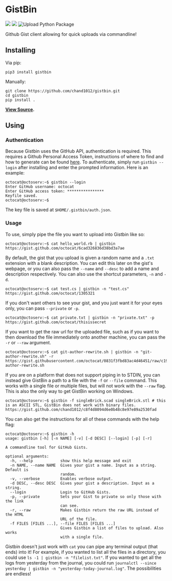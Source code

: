 # GistBin
[![](https://img.shields.io/pypi/l/gistbin)](https://pypi.org/project/gistbin/) [![](https://img.shields.io/pypi/pyversions/gistbin)](https://pypi.org/project/gistbin/) ![Upload Python Package](https://github.com/chand1012/gistbin/workflows/Upload%20Python%20Package/badge.svg)

Github Gist client allowing for quick uploads via commandline!

## Installing

Via pip: 

```
pip3 install gistbin
```

Manually:

```
git clone https://github.com/chand1012/gistbin.git
cd gistbin
pip install .
```

**[View Source](https://github.com/chand1012/gistbin).**

## Using

### Authentication

Because Gistbin uses the GitHub API, authentication is required. This requires a Github Personal Access Token, instructions of where to find and how to generate can be found [here](https://docs.github.com/en/github/authenticating-to-github/creating-a-personal-access-token). To authenticate, simply run `gistbin --login` after installing and enter the prompted information. Here is an example:

```
octocat@octoserv:~$ gistbin --login
Enter GitHub username: octocat
Enter GitHub access token: ****************
Keyfile saved.
octocat@octoserv:~$ 
```

The key file is saved at `$HOME/.gistbin/auth.json`.

### Usage

To use, simply pipe the file you want to upload into Gistbin like so:

```
octocat@octoserv:~$ cat hello_world.rb | gistbin
https://gist.github.com/octocat/6cad326836d38bd3a7ae
```

By default, the gist that you upload is given a random name and a `.txt` extension with a blank description. You can edit this later on the gist's webpage, or you can also pass the `--name` and `--desc` to add a name and description respectively. You can also use the shortcut parameters, `-n` and `-d`.

```
octocat@octoserv:~$ cat test.cs | gistbin -n "test.cs"
https://gist.github.com/octocat/1305321
```

If you don't want others to see your gist, and you just want it for your eyes only, you can pass `--private` or `-p`.

```
octocat@octoserv:~$ cat private.txt | gistbin -n "private.txt" -p
https://gist.github.com/octocat/thisissecret
```

If you want to get the raw url for the uploaded file, such as if you want to then download the file immediately onto another machine, you can pass the `-r` or `--raw` argument.

```
octocat@octoserv:~$ cat git-author-rewrite.sh | gistbin -n "git-author-rewrite.sh" -r
https://gist.githubusercontent.com/octocat/0831f3fbd83ac4d46451/raw/c197afe3e9ea2e4218f9fccbc0f36d2b8fd3c1e3/git-author-rewrite.sh
```

If you are on a platform that does not support piping in to STDIN, you can instead give GistBin a path to a file with the `-f` or `--file` command. This works with a single file or multiple files, but will not work with the `--raw` flag. This is also the only way to get GistBin working on Windows.

```
octocat@octoserv:~$ gistbin -f singleBrick.scad singleBrick.stl # this is an ASCII STL, GistBin does not work with binary files.
https://gist.github.com/chand1012/c8f4d8094d6e0b48c8e97e89a2530fad
```

You can also get the instructions for all of these commands with the help flag:

```
octocat@octoserv:~$ gistbin -h
usage: gistbin [-h] [-n NAME] [-v] [-d DESC] [--login] [-p] [-r]

A commandline tool for GitHub Gists.

optional arguments:
  -h, --help            show this help message and exit
  -n NAME, --name NAME  Gives your gist a name. Input as a string. Default is
                        random.
  -v, --verbose         Enables verbose output.
  -d DESC, --desc DESC  Gives your gist a description. Input as a string.
  --login               Login to GitHub Gists.
  -p, --private         Sets your Gist to private so only those with the link
                        can see.
  -r, --raw             Makes Gistbin return the raw URL instead of the HTML
                        URL of the file.
  -f FILES [FILES ...], --file FILES [FILES ...]
                        Gives Gistbin a list of files to upload. Also works
                        with a single file.
```

Gistbin doesn't just work with `cat` you can pipe any terminal output (that ends) into it! For example, if you wanted to list all the files in a directory, you could use `ls -1 | gistbin -n "filelist.txt"`. If you wanted to get all the logs from yesterday from the journal, you could run `journalctl --since yesterday | gistbin -n "yesterday-today-journal.log"`. The possibilities are endless!
